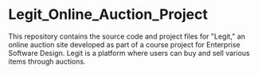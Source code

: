# Legit_Online_Auction_Project
This repository contains the source code and project files for "Legit," an online auction site developed as part of a course project for Enterprise Software Design. Legit is a platform where users can buy and sell various items through auctions.
